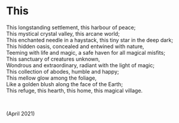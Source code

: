 # This

This longstanding settlement, this harbour of peace;  
This mystical crystal valley, this arcane world;  
This enchanted needle in a haystack, this tiny star in the deep dark;  
This hidden oasis, concealed and entwined with nature,  
Teeming with life and magic, a safe haven for all magical misfits;  
This sanctuary of creatures unknown,  
Wondrous and extraordinary, radiant with the light of magic;  
This collection of abodes, humble and happy;  
This mellow glow among the foliage,  
Like a golden blush along the face of the Earth;  
This refuge, this hearth, this home, this magical village.  


<br>


(April 2021)